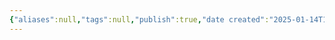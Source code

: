 ```yaml
---
{"aliases":null,"tags":null,"publish":true,"date created":"2025-01-14T15:25","date modified":"2025-01-14T17:29","PassFrontmatter":true,"created":"2025-01-14T17:29:54.465+05:30","updated":"2025-01-14T17:29:54.465+05:30"}
---
```


